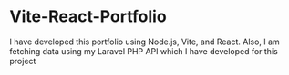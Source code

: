 # Vite-React-Portfolio
I have developed this portfolio using Node.js, Vite, and React. Also, I am fetching data using my Laravel PHP API which I have developed for this project
